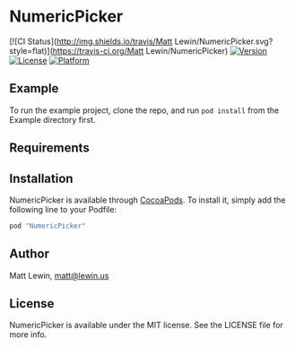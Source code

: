 # NumericPicker

[![CI Status](http://img.shields.io/travis/Matt Lewin/NumericPicker.svg?style=flat)](https://travis-ci.org/Matt Lewin/NumericPicker)
[![Version](https://img.shields.io/cocoapods/v/NumericPicker.svg?style=flat)](http://cocoapods.org/pods/NumericPicker)
[![License](https://img.shields.io/cocoapods/l/NumericPicker.svg?style=flat)](http://cocoapods.org/pods/NumericPicker)
[![Platform](https://img.shields.io/cocoapods/p/NumericPicker.svg?style=flat)](http://cocoapods.org/pods/NumericPicker)

## Example

To run the example project, clone the repo, and run `pod install` from the Example directory first.

## Requirements

## Installation

NumericPicker is available through [CocoaPods](http://cocoapods.org). To install
it, simply add the following line to your Podfile:

```ruby
pod "NumericPicker"
```

## Author

Matt Lewin, matt@lewin.us

## License

NumericPicker is available under the MIT license. See the LICENSE file for more info.
